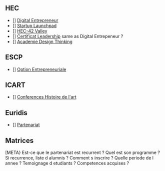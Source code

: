 <!-- TITLE: Partenariats, Matrices, Projects -->
<!-- SUBTITLE: A quick summary of Partenariats, Matrices, Projects -->

## HEC
- [] [Digital Entrepreneur](/partenariats/digital-entrepreneur)
- [] [Startup Launchpad](/partenariats/startup-launchpad)
- [] [HEC-42 Valley](/partenariats/hec-valley)
- [] [Certificat Leadership](/partenariats/leadership) same as Digital Entrepeneur ?
- [] [Academie Design Thinking](/partenariats/design-thinking)
## ESCP
- [] [Option Entrepreneuriale](/partenariats/option-E)

## ICART
- [] [Conferences Histoire de l'art](/partenariats/conferences-icart)

## Euridis
- [] [Partenariat](/partenariats/random-partnership)

## Matrices


[META} Est-ce que le partenariat est recurrent ? Quel est son programme ? Si recurrence, liste d alumnis ? Comment s inscrire ? Quelle periode de l annee ? Temoignage d etudiants ? Competences acquises ? 

